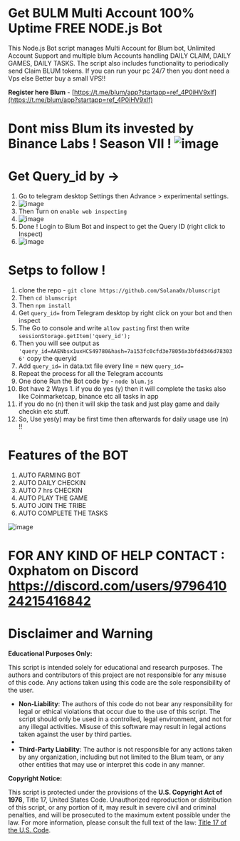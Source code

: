 # Get BULM Multi Account 100% Uptime FREE NODE.js Bot

This Node.js Bot script manages Multi Account for Blum bot, Unlimited Account Support and multiple blum Accounts handling DAILY CLAIM, DAILY GAMES, DAILY TASKS. The script also includes functionality to periodically send Claim BLUM tokens. If you can run your pc 24/7 then you dont need a Vps else Better buy a small VPS!! 

**Register here Blum** - [https://t.me/blum/app?startapp=ref_4P0iHV9xlf](https://t.me/blum/app?startapp=ref_4P0iHV9xlf)

# Dont miss Blum its invested by Binance Labs ! Season VII ! ![image](https://github.com/user-attachments/assets/8ad531fd-d417-40e0-9c74-66b91da03a02)


# Get Query_id by ->

1. Go to telegram desktop Settings then Advance > experimental settings.
2. ![image](https://github.com/user-attachments/assets/f2251f9a-be84-4db7-b568-7bc164bc3f78)
3. Then Turn on `enable web inspecting`
4. ![image](https://github.com/user-attachments/assets/9bc59cbc-0fd4-4cf8-ac70-1f6547edc366)
5. Done ! Login to Blum Bot and inspect to get the Query ID (right click to Inspect)
6. ![image](https://github.com/user-attachments/assets/c27bccac-b8bd-43fd-a3dd-7727be662abe)


# Setps to follow !

1. clone the repo - `git clone https://github.com/Solana0x/blumscript`
2. Then `cd blumscript`
3. Then `npm install`
4. Get `query_id=` from Telegram desktop by right click on your bot and then inspect
5. The Go to console and write `allow pasting` first then write `sessionStorage.getItem('query_id');`
6. Then you will see output as `'query_id=AAENbsx1uxHCS49780&hash=7a153fc0cfd3e78056x3bfdd346d783036'` copy the queryid
7. Add `query_id=` in data.txt file every line = new `query_id=`
8. Repeat the process for all the Telegram accounts
9. One done Run the Bot code by - `node blum.js`
10. Bot have 2 Ways 1. if you do yes (y) then it will complete the tasks also like Coinmarketcap, binance etc all tasks in app
   2. if you do no (n) then it will skip the task and just play game and daily checkin etc stuff.
11. So, Use yes(y) may be first time then afterwards for daily usage use (n) !!

# Features of the BOT

1. AUTO FARMING BOT
2. AUTO DAILY CHECKIN 
3. AUTO 7 hrs CHECKIN
4. AUTO PLAY THE GAME 
5. AUTO JOIN THE TRIBE
6. AUTO COMPLETE THE TASKS

![image](https://github.com/user-attachments/assets/95248b67-4d6b-44f2-a2a7-950c71a3be5e)


# FOR ANY KIND OF HELP CONTACT : 0xphatom on Discord https://discord.com/users/979641024215416842

# Disclaimer and Warning

**Educational Purposes Only:**

This script is intended solely for educational and research purposes. The authors and contributors of this project are not responsible for any misuse of this code. Any actions taken using this code are the sole responsibility of the user.

- **Non-Liability**: The authors of this code do not bear any responsibility for legal or ethical violations that occur due to the use of this script. The script should only be used in a controlled, legal environment, and not for any illegal activities. Misuse of this software may result in legal actions taken against the user by third parties.
- 
- **Third-Party Liability**: The author is not responsible for any actions taken by any organization, including but not limited to the Blum team, or any other entities that may use or interpret this code in any manner.

**Copyright Notice:**

This script is protected under the provisions of the **U.S. Copyright Act of 1976**, Title 17, United States Code. Unauthorized reproduction or distribution of this script, or any portion of it, may result in severe civil and criminal penalties, and will be prosecuted to the maximum extent possible under the law.
For more information, please consult the full text of the law: [Title 17 of the U.S. Code](https://www.copyright.gov/title17/).
